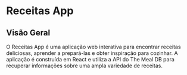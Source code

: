 # Receitas App

## Visão Geral
O Receitas App é uma aplicação web interativa para encontrar receitas deliciosas, aprender a prepará-las e obter inspiração para cozinhar.
A aplicação é construída em React e utiliza a API do The Meal DB para recuperar informações sobre uma ampla variedade de receitas.

